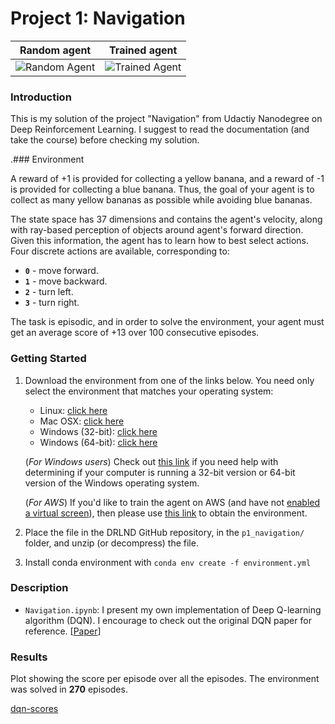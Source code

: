 [//]: # (Image References)


[video_random]: https://user-images.githubusercontent.com/10624937/42135619-d90f2f28-7d12-11e8-8823-82b970a54d7e.gif "Random Agent"


[video_trained]: https://github.com/gianscarpe/udacity_deep_reinforcement_learning/blob/master/P1%20-%20Navigation/contents/agent.gif "Trained Agent"

# Project 1: Navigation

| Random agent             |  Trained agent |
:-------------------------:|:-------------------------:
![Random Agent][video_random]  |  ![Trained Agent][video_trained]


### Introduction
This is my solution of the project "Navigation" from Udactiy Nanodegree on Deep
Reinforcement Learning. I suggest to read the documentation (and take the
course) before checking my solution.

.### Environment

A reward of +1 is provided for collecting a yellow banana, and a reward of -1 is provided for collecting a blue banana.  Thus, the goal of your agent is to collect as many yellow bananas as possible while avoiding blue bananas.  

The state space has 37 dimensions and contains the agent's velocity, along with ray-based perception of objects around agent's forward direction.  Given this information, the agent has to learn how to best select actions.  Four discrete actions are available, corresponding to:
- **`0`** - move forward.
- **`1`** - move backward.
- **`2`** - turn left.
- **`3`** - turn right.

The task is episodic, and in order to solve the environment, your agent must get an average score of +13 over 100 consecutive episodes.

### Getting Started

1. Download the environment from one of the links below.  You need only select the environment that matches your operating system:
    - Linux: [click here](https://s3-us-west-1.amazonaws.com/udacity-drlnd/P1/Banana/Banana_Linux.zip)
    - Mac OSX: [click here](https://s3-us-west-1.amazonaws.com/udacity-drlnd/P1/Banana/Banana.app.zip)
    - Windows (32-bit): [click here](https://s3-us-west-1.amazonaws.com/udacity-drlnd/P1/Banana/Banana_Windows_x86.zip)
    - Windows (64-bit): [click here](https://s3-us-west-1.amazonaws.com/udacity-drlnd/P1/Banana/Banana_Windows_x86_64.zip)
    
    (_For Windows users_) Check out [this link](https://support.microsoft.com/en-us/help/827218/how-to-determine-whether-a-computer-is-running-a-32-bit-version-or-64) if you need help with determining if your computer is running a 32-bit version or 64-bit version of the Windows operating system.

    (_For AWS_) If you'd like to train the agent on AWS (and have not [enabled a virtual screen](https://github.com/Unity-Technologies/ml-agents/blob/master/docs/Training-on-Amazon-Web-Service.md)), then please use [this link](https://s3-us-west-1.amazonaws.com/udacity-drlnd/P1/Banana/Banana_Linux_NoVis.zip) to obtain the environment.

2. Place the file in the DRLND GitHub repository, in the `p1_navigation/`
   folder, and unzip (or decompress) the file. 
   
3. Install conda environment with `conda env create -f environment.yml`

### Description
- `Navigation.ipynb`: I present my own implementation of Deep Q-learning
  algorithm (DQN). I encourage to check out the original DQN paper for
  reference. [[Paper](https://www.cs.toronto.edu/~vmnih/docs/dqn.pdf)]
  
### Results
Plot showing the score per episode over all the episodes. The environment was
solved in **270** episodes. 

[dqn-scores](https://raw.githubusercontent.com/dalmia/udacity-deep-reinforcement-learning/master/2%20-%20Value-based%20methods/Project-Navigation/results/dddqn_new_scores.png)



